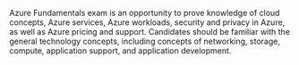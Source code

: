 Azure Fundamentals exam is an opportunity to prove knowledge of cloud concepts, Azure
services, Azure workloads, security and privacy in Azure, as well as Azure pricing and support.
Candidates should be familiar with the general technology concepts, including concepts of
networking, storage, compute, application support, and application development.
